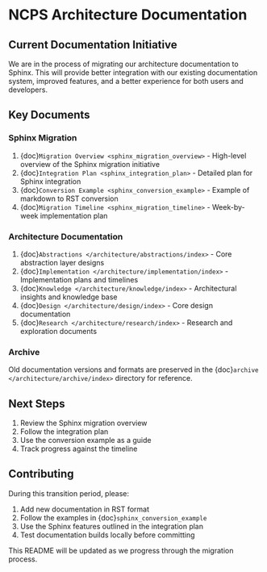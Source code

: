 # NCPS Architecture Documentation

## Current Documentation Initiative

We are in the process of migrating our architecture documentation to Sphinx. This will provide better integration with our existing documentation system, improved features, and a better experience for both users and developers.

## Key Documents

### Sphinx Migration
1. {doc}`Migration Overview <sphinx_migration_overview>` - High-level overview of the Sphinx migration initiative
2. {doc}`Integration Plan <sphinx_integration_plan>` - Detailed plan for Sphinx integration
3. {doc}`Conversion Example <sphinx_conversion_example>` - Example of markdown to RST conversion
4. {doc}`Migration Timeline <sphinx_migration_timeline>` - Week-by-week implementation plan

### Architecture Documentation
1. {doc}`Abstractions </architecture/abstractions/index>` - Core abstraction layer designs
2. {doc}`Implementation </architecture/implementation/index>` - Implementation plans and timelines
3. {doc}`Knowledge </architecture/knowledge/index>` - Architectural insights and knowledge base
4. {doc}`Design </architecture/design/index>` - Core design documentation
5. {doc}`Research </architecture/research/index>` - Research and exploration documents

### Archive
Old documentation versions and formats are preserved in the {doc}`archive </architecture/archive/index>` directory for reference.

## Next Steps
1. Review the Sphinx migration overview
2. Follow the integration plan
3. Use the conversion example as a guide
4. Track progress against the timeline

## Contributing
During this transition period, please:
1. Add new documentation in RST format
2. Follow the examples in {doc}`sphinx_conversion_example`
3. Use the Sphinx features outlined in the integration plan
4. Test documentation builds locally before committing

This README will be updated as we progress through the migration process.